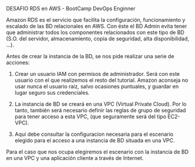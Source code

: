 DESAFIO RDS en AWS - BootCamp DevOps Enginner



Amazon RDS es el servicio que facilita la configuración, funcionamiento y escalado de las BD relacionales en AWS. Con éste el BD Admin evita tener que administrar todos los
componentes relacionados con este tipo de BD (S.O. del servidor, almacenamiento, copia de seguridad, alta disponibilidad, …).



Antes de crear la instancia de la BD, se nos pide realizar una serie de acciones:

1. Crear un usuario IAM con permisos de administrador. Será con este usuario con el que realizemos el resto del tutorial. Amazon aconseja no usar nunca el usuario raíz,
salvo ocasiones puntuales, y guardar en lugar seguro sus credenciales.

2. La instancia de BD se creará en una VPC (Virtual Private Cloud). Por lo tanto, también será necesario definir las reglas de grupo de seguridad para tener acceso a
esta VPC, (que seguramente será del tipo EC2-VPC).

3. Aquí debe consultar la configuracion necesaria para el escenario elegido para el acceso a una instancia de BD situada en una VPC.

Para el caso que nos ocupa elegiremos el escenario con la instancia de BD en una VPC y una aplicación cliente a través de Internet.







